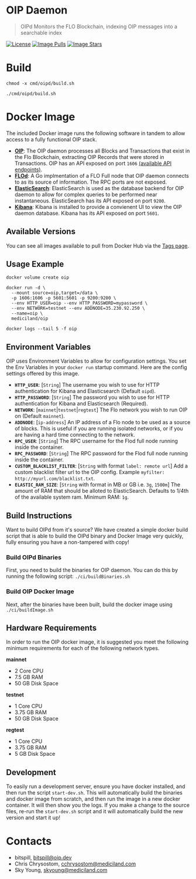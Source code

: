 # OIP Daemon

> OIPd Monitors the FLO Blockchain, indexing OIP messages into a searchable index

[![License](https://img.shields.io/github/license/oipwg/oip.svg)](https://github.com/oipwg/oip/blob/master/LICENSE.md) [![Image Pulls](https://img.shields.io/docker/pulls/mediciland/oip.svg)](https://hub.docker.com/r/mediciland/oip) [![Image Stars](https://img.shields.io/docker/stars/mediciland/oip.svg)](https://hub.docker.com/r/mediciland/oip)

# Build
`chmod -x cmd/oipd/build.sh`

`./cmd/oipd/build.sh`

# Docker Image
The included Docker image runs the following software in tandem to allow access to a fully functional OIP stack.
* **[OIP](https://github.com/oipwg/oip)**: The OIP daemon processes all Blocks and Transactions that exist in the Flo Blockchain, extracting OIP Records that were stored in Transactions. OIP has an API exposed on port `1606` [(available API endpoints)](https://github.com/oipwg/oip/blob/master/api.md).
* **[FLOd](https://github.com/bitspill/flod)**: A Go implmentation of a FLO Full node that OIP daemon connects to as its source of information. The RPC ports are not exposed.
* **[ElasticSearch](https://www.elastic.co/products/elasticsearch)**: ElasticSearch is used as the database backend for OIP daemon to allow for complex queries to be performed near instantaneous. ElasticSearch has its API exposed on port `9200`.
* **[Kibana](https://www.elastic.co/products/kibana)**: Kibana is installed to provide a convienent UI to view the OIP daemon database. Kibana has its API exposed on port `5601`.

## Available Versions

You can see all images available to pull from Docker Hub via the [Tags page](https://hub.docker.com/r/mediciland/oip/tags/).

## Usage Example
```
docker volume create oip

docker run -d \
  --mount source=oip,target=/data \
  -p 1606:1606 -p 5601:5601 -p 9200:9200 \
  --env HTTP_USER=oip --env HTTP_PASSWORD=mypassword \
  --env NETWORK=testnet --env ADDNODE=35.230.92.250 \
  --name=oip \
  mediciland/oip

docker logs --tail 5 -f oip
```

## Environment Variables

OIP uses Environment Variables to allow for configuration settings. You set the Env Variables in your `docker run` startup command. Here are the config settings offered by this image.

* **`HTTP_USER`**: [`String`] The username you wish to use for HTTP authentication for Kibana and Elasticsearch (Default `oipd`).
* **`HTTP_PASSWORD`**: [`String`] The password you wish to use for HTTP authentication for Kibana and Elasticsearch (Required).
* **`NETWORK`**: [`mainnet`|`testnet`|`regtest`] The Flo network you wish to run OIP on (Default `mainnet`).
* **`ADDNODE`**: [`ip-address`] An IP address of a Flo node to be used as a source of blocks. This is useful if you are running isolated networks, or if you are having a hard time connecting to the network.
* **`RPC_USER`**: [`String`] The RPC username for the Flod full node running inside the container.
* **`RPC_PASSWORD`**: [`String`] The RPC password for the Flod full node running inside the container.
* **`CUSTOM_BLACKLIST_FILTER`**: [`String` with format `label: remote url`] Add a custom blacklist filter url to the OIP config. Example `myfilter: http://myurl.com/blacklist.txt`.
* **`ELASTIC_RAM_SIZE`**: [`String` with format in MB or GB i.e. `3g`, `1500m`] The amount of RAM that should be alloted to ElasticSearch. Defaults to 1/4th of the available system ram. Minimum RAM: `1g`.

## Build Instructions
Want to build OIPd from it's source? We have created a simple docker build script that is able to build the OIPd binary and Docker Image very quickly, fully ensuring you have a non-tampered with copy!

### Build OIPd Binaries
First, you need to build the binaries for OIP daemon. You can do this by running the following script: `./ci/buildBinaries.sh`

### Build OIP Docker Image
Next, after the binaries have been built, build the docker image using `./ci/buildImage.sh`

## Hardware Requirements
In order to run the OIP docker image, it is suggested you meet the following minimum requirements for each of the following network types.

**mainnet**
* 2 Core CPU
* 7.5 GB RAM
* 50 GB Disk Space

**testnet**
* 1 Core CPU
* 3.75 GB RAM
* 50 GB Disk Space

**regtest**
* 1 Core CPU
* 3.75 GB RAM
* 5 GB Disk Space

## Development
To easily run a development server, ensure you have docker installed, and then run the script `start-dev.sh`. This will automatically build the binaries and docker image from scratch, and then run the image in a new docker container. It will then show you the logs. If you make a change to the source files, re-run the `start-dev.sh` script and it will automatically build the new version and start it up!

# Contacts
- bitspill, bitspill@oip.dev
- Chris Chrysostom, cchrysostom@mediciland.com
- Sky Young, skyoung@mediciland.com